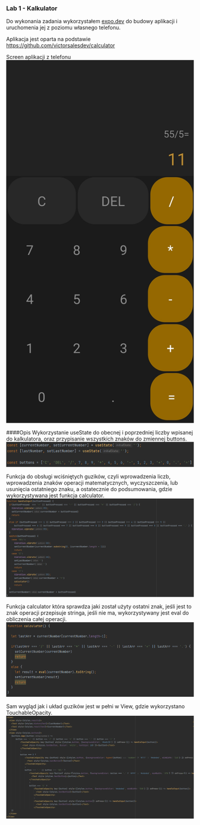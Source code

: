 ### Lab 1 - Kalkulator

Do wykonania zadania wykorzystałem [expo.dev](https://expo.dev) do budowy aplikacji i uruchomenia jej z poziomu własnego telefonu.

Aplikacja jest oparta na podstawie https://github.com/victorsalesdev/calculator


Screen aplikacji z telefonu
![](screens/6.jpg)

####Opis
Wykorzystanie useState do obecnej i poprzedniej liczby wpisanej do kalkulatora, oraz przypisanie wszystkich znaków do zmiennej buttons.
![](screens/3.png)

Funkcja do obsługi wciśniętych guzików, czyli wprowadzenia liczb, wprowadzenia znaków operacji matematycznych, wyczyszczenia, lub usunięcia ostatniego znaku, a ostatecznie
do podsumowania, gdzie wykorzystywana jest funkcja calculator.
![](screens/2.png)

Funkcja calculator która sprawdza jaki został użyty ostatni znak, jeśli jest to znak operacji przepisuje stringa, jeśli nie ma, wykorzystywany jest eval do obliczenia całej operacji.
![](screens/1.png)

Sam wygląd jak i układ guzików jest w pełni w View, gdzie wykorzystano TouchableOpacity. 
![](screens/4.png)